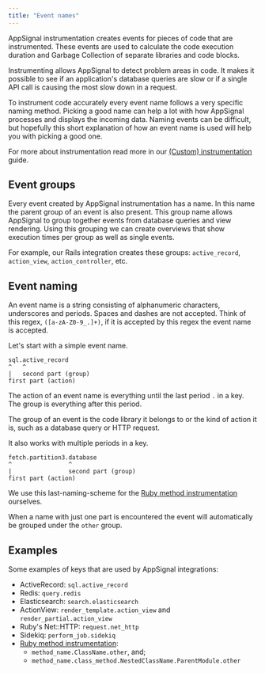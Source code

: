 ```yaml
---
title: "Event names"
---
```


AppSignal instrumentation creates events for pieces of code that are
instrumented. These events are used to calculate the code execution duration
and Garbage Collection of separate libraries and code blocks.

Instrumenting allows AppSignal to detect problem areas in code. It makes it
possible to see if an application's database queries are slow or if a single
API call is causing the most slow down in a request.

To instrument code accurately every event name follows a very specific naming
method. Picking a good name can help a lot with how AppSignal processes and
displays the incoming data. Naming events can be difficult, but hopefully this
short explanation of how an event name is used will help you with picking a
good one.

For more about instrumentation read more in our [(Custom)
instrumentation](/ruby/instrumentation/instrumentation.html) guide.

## Event groups

Every event created by AppSignal instrumentation has a name. In this name the
parent group of an event is also present. This group name allows AppSignal to
group together events from database queries and view rendering. Using this
grouping we can create overviews that show execution times per group as well as
single events.

For example, our Rails integration creates these groups: `active_record`,
`action_view`, `action_controller`, etc.

## Event naming

An event name is a string consisting of alphanumeric characters, underscores
and periods. Spaces and dashes are not accepted. Think of this regex,
`([a-zA-Z0-9_.]+)`, if it is accepted by this regex the event name is accepted.

Let's start with a simple event name.

```
sql.active_record
^   ^
|   second part (group)
first part (action)
```

The action of an event name is everything until the last period `.` in a key.
The group is everything after this period.

The group of an event is the code library it belongs to or the kind of action
it is, such as a database query or HTTP request.

It also works with multiple periods in a key.

```
fetch.partition3.database
^                ^
|                second part (group)
first part (action)
```

We use this last-naming-scheme for the [Ruby method
instrumentation](/ruby/instrumentation/method-instrumentation.html) ourselves.

When a name with just one part is encountered the event will automatically be
grouped under the `other` group.

## Examples

Some examples of keys that are used by AppSignal integrations:

- ActiveRecord: `sql.active_record`
- Redis: `query.redis`
- Elasticsearch: `search.elasticsearch`
- ActionView: `render_template.action_view` and `render_partial.action_view`
- Ruby's Net::HTTP: `request.net_http`
- Sidekiq: `perform_job.sidekiq`
- [Ruby method instrumentation](/ruby/instrumentation/method-instrumentation.html):
  - `method_name.ClassName.other`, and;
  - `method_name.class_method.NestedClassName.ParentModule.other`
